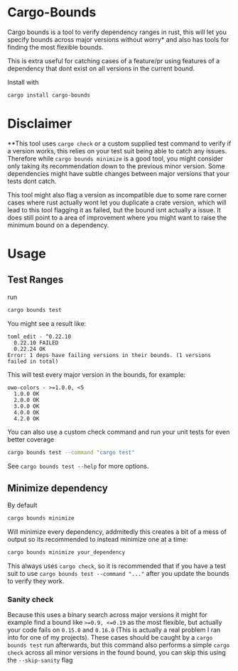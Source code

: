 # Cargo-Bounds

Cargo bounds is a tool to verify dependency ranges in rust, this will let you specify bounds across major versions without worry* and also has tools for finding the most flexible bounds. 

This is extra useful for catching cases of a feature/pr using features of a dependency that dont exist on all versions in the current bound.

Install with
```bash
cargo install cargo-bounds
```

# Disclaimer
**This tool uses `cargo check` or a custom supplied test command to verify if a version works, this relies on your test suit being able to catch any issues. Therefore while `cargo bounds minimize` is a good tool, you might consider only taking its recommendation down to the previous minor version. Some dependencies might have subtle changes between major versions that your tests dont catch.

This tool might also flag a version as incompatible due to some rare corner cases where rust actually wont let you duplicate a crate version, which will lead to this tool flagging it as failed, but the bound isnt actually a issue. It does still point to a area of improvement where you might want to raise the minimum bound on a dependency. 

# Usage

## Test Ranges
run 
```bash
cargo bounds test
```
You might see a result like:
```
toml_edit - ^0.22.10
  0.22.10 FAILED
  0.22.24 OK
Error: 1 deps have failing versions in their bounds. (1 versions failed in total)
```

This will test every major version in the bounds, for example:
```
owo-colors - >=1.0.0, <5
  1.0.0 OK
  2.0.0 OK
  3.0.0 OK
  4.0.0 OK
  4.2.0 OK
```
You can also use a custom check command and run your unit tests for even better coverage
```bash
cargo bounds test --command "cargo test"
```

See `cargo bounds test --help` for more options.

## Minimize dependency
By default 
```bash
cargo bounds minimize
```
Will minimize every dependency, addmitedly this creates a bit of a mess of output so its recommended to instead minimize one at a time:
```bash
cargo bounds minimize your_dependency
```

This always uses `cargo check`, so it is recommended that if you have a test suit to use `cargo bounds test --command "..."` after you update the bounds to verify they work.

### Sanity check
Because this uses a binary search across major versions it might for example find a bound like `>=0.9, <=0.19` as the most flexible, but actually your code fails on `0.15.0` and `0.16.0` (This is actually a real problem I ran into for one of my projects).
These cases should be caught by a `cargo bounds test` run afterwards, but this command also performs a simple `cargo check` across all minor versions in the found bound, you can skip this using the `--skip-sanity` flag

